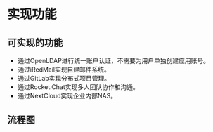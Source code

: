 # 实现功能

## 可实现的功能

* 通过OpenLDAP进行统一账户认证，不需要为用户单独创建应用账号。
* 通过iRedMail实现自建邮件系统。
* 通过GitLab实现分布式项目管理。
* 通过Rocket.Chat实现多人团队协作和沟通。
* 通过NextCloud实现企业内部NAS。

## 流程图

